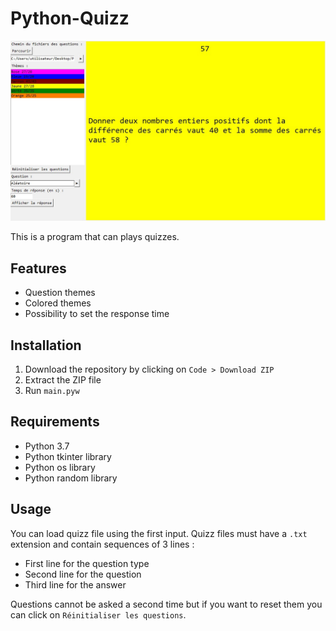# Python-Quizz
![Preview image](./preview/preview.jpg)

This is a program that can plays quizzes.
## Features
- Question themes
- Colored themes
- Possibility to set the response time
## Installation
1. Download the repository by clicking on `Code > Download ZIP`
2. Extract the ZIP file
3. Run `main.pyw`
## Requirements
- Python 3.7
- Python tkinter library
- Python os library
- Python random library
## Usage
You can load quizz file using the first input.
Quizz files must have a `.txt` extension and contain sequences of 3 lines :
- First line for the question type
- Second line for the question
- Third line for the answer

Questions cannot be asked a second time but if you want to reset them you can click on `Réinitialiser les questions`.